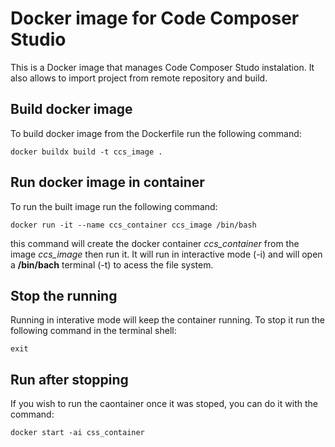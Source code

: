# Docker image for Code Composer Studio
This is a Docker image that manages Code Composer Studo instalation. It also allows to import project from remote repository and build.

## Build docker image
To build docker image from the Dockerfile run the following command:
``````
docker buildx build -t ccs_image .
``````

## Run docker image in container
To run the built image run the following command:
``````
docker run -it --name ccs_container ccs_image /bin/bash
``````
this command will create the docker container *ccs_container* from the image *ccs_image* then run it.
It will run in interactive mode (-i) and will open a **/bin/bach** terminal (-t) to acess the file system.

## Stop the running
Running in interative mode will keep the container running. To stop it run the following command in the terminal shell:
``````
exit
``````

## Run after stopping 
If you wish to run the caontainer once it was stoped, you can do it with the command:
``````
docker start -ai css_container
``````